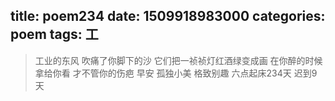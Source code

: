 title: poem234
date: 1509918983000
categories: poem
tags: 工
---
> 工业的东风
吹痛了你脚下的沙
它们把一祯祯灯红酒绿变成画
在你醉的时候拿给你看
才不管你的伤疤
早安
孤独小美
格致别趣
六点起床234天 迟到9天